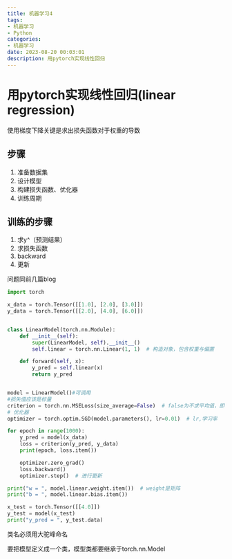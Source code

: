 ```yaml
---
title: 机器学习4
tags:
- 机器学习
- Python
categories:
- 机器学习
date: 2023-08-20 00:03:01
description: 用pytorch实现线性回归
---
```


# 用pytorch实现线性回归(linear regression)

使用梯度下降关键是求出损失函数对于权重的导数

## 步骤

1.	准备数据集
2.	设计模型
3.	构建损失函数、优化器
4.	训练周期

## 训练的步骤

1.	求y^（预测结果）
2.	求损失函数
3.	backward
4.	更新

问题同前几篇blog

```python
import torch

x_data = torch.Tensor([[1.0], [2.0], [3.0]])
y_data = torch.Tensor([[2.0], [4.0], [6.0]])


class LinearModel(torch.nn.Module):
    def __init__(self):
        super(LinearModel, self).__init__()
        self.linear = torch.nn.Linear(1, 1)  # 构造对象，包含权重与偏置

    def forward(self, x):
        y_pred = self.linear(x)
        return y_pred


model = LinearModel()#可调用
#损失值应该是标量
criterion = torch.nn.MSELoss(size_average=False)  # false为不求平均值，即不除以N
# 优化器
optimizer = torch.optim.SGD(model.parameters(), lr=0.01)  # lr,学习率

for epoch in range(1000):
    y_pred = model(x_data)
    loss = criterion(y_pred, y_data)
    print(epoch, loss.item())

    optimizer.zero_grad()
    loss.backward()
    optimizer.step()  # 进行更新

print("w = ", model.linear.weight.item())  # weight是矩阵
print("b = ", model.linear.bias.item())

x_test = torch.Tensor([[4.0]])
y_test = model(x_test)
print("y_pred = ", y_test.data)
```

类名必须用大驼峰命名

要把模型定义成一个类，模型类都要继承于torch.nn.Model